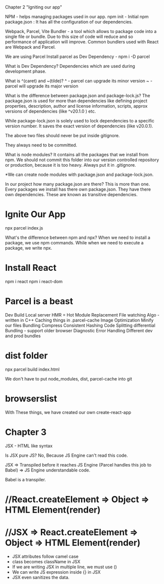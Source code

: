Chapter 2 "Igniting our app"

NPM - helps managing packages used in our app.
npm init - Initial npm
package.json : It has all the configuration of our dependencies.

Webpack, Parcel, Vite
Bundler -  a tool which allows to package code into a single file or bundle. Due to this size of code will reduce and so performance of application will improve. Common bundlers used with React are Webpack and Parcel.

We are using Parcel
Install parcel as Dev Dependency - npm i -D parcel

What is Dev Dependency?
Dependencies which are used during development phase.

What is ^(caret) and ~(tilde)?
^ - parcel can upgrade its minor version
~ - parcel will upgrade its major version

What is the difference between package.json and package-lock.js?
The package.json is used for more than dependencies like defining project properties, description, author and license information, scripts, approx versions of dependencies (like ^v20.1.0 ) etc.

While package-lock.json is solely used to lock dependencies to a specific version number. It saves the exact version of dependencies (like v20.0.1).

The above two files should never be put inside gitignore.

They always need to be committed.

What is node modules?
It contains all the packages that we install from npm. We should not commit this folder into our version controlled repository or production, because it is too heavy. Always put it in .gitignore.

*We can create node modules with package.json and package-lock.json.

In our project how many package.json are there?
This is more than one. Every packages we install has there own package.json. They have there own dependencies. These are known as transitive dependencies.

# Ignite Our App
npx parcel index.js

What's the difference between npm and npx?
When we need to install a package, we use npm commands.
While when we need to execute a package, we write npx.

# Install React
npm i react
npm i react-dom

# Parcel is a beast

Dev Build
Local server
HMR = Hot Module Replacement
File watching Algo - written in C++
Caching things in .parcel-cache
Image Optimization
Minify our files
Bundling
Compress
Consistent Hashing
Code Splitting
differential Bundling - support older browser
Diagnostic
Error Handling
Different dev and prod bundles

# dist folder
npx parcel build index.html

We don't have to put node_modules, dist, parcel-cache into git

# browserslist

With These things, we have created our own create-react-app


# Chapter 3
JSX - HTML like syntax

Is JSX pure JS?
No, Because JS Engine can't read this code.

JSX => Transpiled before it reaches JS Engine (Parcel handles this job to Babel) => JS Engine understandable code.

Babel is a transpiler.

# //React.createElement => Object => HTML Element(render)
# //JSX => React.createElement => Object => HTML Element(render)

- JSX attributes follow camel case
- class becomes className in JSX
- If we are writing JSX in multiple line, we must use ()
- We can write JS expression inside {} in JSX
- JSX even sanitizes the data.


